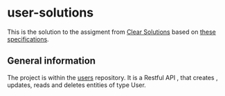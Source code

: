 # user-solutions

This is the solution to the assigment from [Clear Solutions](company) based on [these specifications](https://docs.google.com/document/d/1LosRgr72sJYcNumbZKET7uiIJ3Un_ORl25Psn1Dd9hw/edit?usp=sharing).

## General information

The project is within the [users](users/) repository. It is a Restful API , that creates , updates, reads and deletes entities of type User.